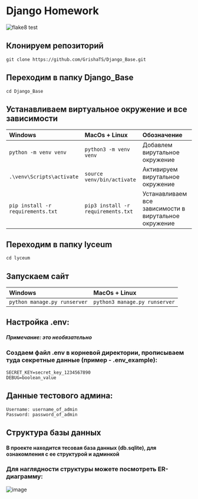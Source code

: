# Django Homework
![flake8 test]( https://github.com/GrishaTS/Django_Base/actions/workflows/python-package.yml/badge.svg) 

## Клонируем репозиторий
```commandline 
git clone https://github.com/GrishaTS/Django_Base.git
```

## Переходим в папку Django_Base
```commandline 
cd Django_Base
```

## Устанавливаем виртуальное окружение и все зависимости
| Windows | MacOs + Linux                            |Обозначение|
| :--------------- | :------------------------------ |:--------------- |
|`python -m venv venv`|`python3 -m venv venv`|Добавлем вирутальное окружение|
|`.\venv\Scripts\activate`|`source venv/bin/activate`| Активируем вирутальное окружение|
|`pip install -r requirements.txt`|`pip3 install -r requirements.txt`| Устанавливаем все зависимости в вирутальное окружение|

## Переходим в папку lyceum
```commandline 
cd lyceum
```

## Запускаем сайт
| Windows | MacOs + Linux                            |
| :--------------- | :------------------------------ |
|`python manage.py runserver`|`python3 manage.py runserver`|


## Настройка .env:
##### Примечание: это необязательно
### Создаем файл .env в корневой директории, прописываем туда секретные данные (пример - .env_example):
```commandline
SECRET_KEY=secret_key_1234567890
DEBUG=boolean_value
```

## Данные тестового админа:

```commandline
Username: username_of_admin
Password: password_of_admin
```

## Структура базы данных
#### В проекте находится тесовая база данных (db.sqlite), для ознакомления с ее структурой и админкой
### Для наглядности структуры можете посмотреть ER-диаграмму:
![image](https://user-images.githubusercontent.com/69619529/200035411-ef9e6743-92e5-4407-ab81-d886c73ba227.png)

